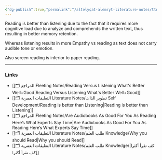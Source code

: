 ```yaml
---
{"dg-publish":true,"permalink":"/altelyqat-alemryt-literature-notes/ttwyr-aldhat-self-development/reading-is-better-than-listening/","tags":["cognitive_load memory_retention empathy reading_vs_listening better_memory_retention cognitive_load_analysis empathy_for_listeners screen_reading_inferior"]}
---
```


Reading is better than listening due to the fact that it requires more cognitive load due to analyze and comprehends the written text, thus resulting in better memory retention.

Whereas listening results in more Empathy vs reading as text does not carry audible tone or emotion.

Also screen reading is inferior to paper reading.

---------------
### Links 
- [[🗂️ المراجع Fleeting Notes/Reading Versus Listening What's Better  Well+Good\|Reading Versus Listening What's Better  Well+Good]]
- [[🗂️ التعليقات العمرية Literature Notes/تطوير الذات Self Development/Reading is better than Listening\|Reading is better than Listening]]
- [[🗂️ المراجع Fleeting Notes/Are Audiobooks As Good For You As Reading Here’s What Experts Say  Time\|Are Audiobooks As Good For You As Reading Here’s What Experts Say  Time]]
- [[🗂️ التعليقات العمرية Literature Notes/طلب العلم Knowledge/Why you should Read\|Why you should Read]]
- [[🗂️ التعليقات العمرية Literature Notes/طلب العلم Knowledge/كف تقرأ أكثرا\|كف تقرأ أكثرا]]


